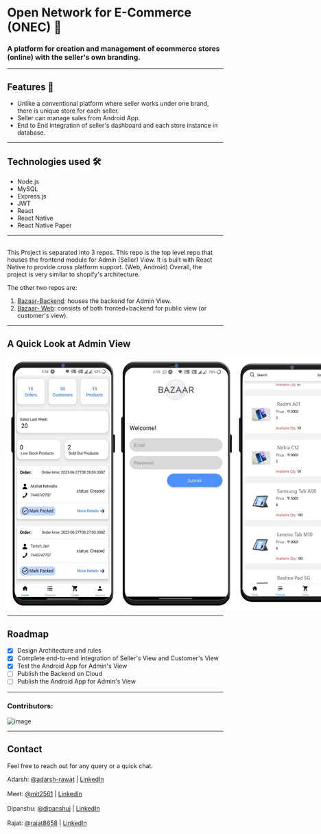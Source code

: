 # Open Network for E-Commerce (ONEC) 👜
### A platform for creation and management of ecommerce stores (online) with the seller's own branding.

<hr>

## Features 🚀
- Unlike a conventional platform where seller works under one brand, there is unique store for each seller.
- Seller can manage sales from Android App.
- End to End integration of seller's dashboard and each store instance in database.

---

## Technologies used 🛠️

- Node.js
- MySQL
- Express.js
- JWT
- React
- React Native
- React Native Paper

---

<br>
This Project is separated into 3 repos. This repo is the top level repo that houses the frontend module for Admin (Seller) View.
It is built with React Native to provide cross platform support. (Web, Android)
Overall, the project is very similar to shopify's architecture.

The other two repos are:
1. [Bazaar-Backend](https://github.com/DipanshuJ/bazaar-backend): houses the backend for Admin View.
2. [Bazaar- Web](https://github.com/Mit2561/Bazzar-web): consists of both fronted+backend for public view (or customer's view).


---

## A Quick Look at Admin View
<div style="display: flex; flex-direction: row" fload="left">
  <img src="https://raw.githubusercontent.com/adarsh-rawat/bazaar/main/frame1.png" width="260px">
  <img src="https://raw.githubusercontent.com/adarsh-rawat/bazaar/main/frame2.png" width= "270px">
  <img src="https://raw.githubusercontent.com/adarsh-rawat/bazaar/main/frame3.png" width= "270px">
</div>

---

## Roadmap

- [x] Design Architecture and rules
- [x] Complete end-to-end integration of Seller's View and Customer's View
- [x] Test the Android App for Admin's View
- [ ] Publish the Backend on Cloud
- [ ] Publish the Android App for Admin's View

--- 
### Contributors:

![image](https://github.com/adarsh-rawat/bazaar/assets/43747987/20c6e3b3-2e86-48da-b0ea-c2e06dc6411c)

--- 
## Contact
Feel free to reach out for any query or a quick chat.

Adarsh: [@adarsh-rawat](https://github.com/adarsh-rawat) | [LinkedIn](https://www.linkedin.com/in/rawat-adarsh/) <br><br>
Meet: [@mit2561](https://github.com/mit2561) | [LinkedIn](https://www.linkedin.com/in/patel-mit25/) <br><br>
Dipanshu: [@dipanshuj](https://github.com/DipanshuJ/) | [LinkedIn](https://www.linkedin.com/in/dipanshu-jain-5b90aa228/) <br><br>
Rajat: [@rajat8658](https://github.com/rajat8658) | [LinkedIn](https://www.linkedin.com/in/rajatmoharana/)<br>
